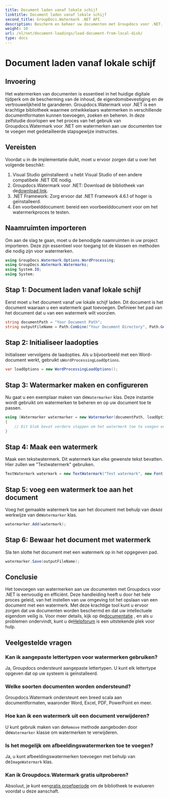 ```yaml
---
title: Document laden vanaf lokale schijf
linktitle: Document laden vanaf lokale schijf
second_title: GroupDocs.Watermark .NET API
description: Bescherm en beheer uw documenten met Groupdocs voor .NET. Volg onze gedetailleerde gids om naadloos watermerken toe te voegen.
weight: 10
url: /nl/net/document-loadings/load-document-from-local-disk/
type: docs
---
```

# Document laden vanaf lokale schijf

## Invoering
Het watermerken van documenten is essentieel in het huidige digitale tijdperk om de bescherming van de inhoud, de eigendomsbevestiging en de vertrouwelijkheid te garanderen. Groupdocs.Watermark voor .NET is een krachtige bibliotheek waarmee ontwikkelaars watermerken in verschillende documentformaten kunnen toevoegen, zoeken en beheren. In deze zelfstudie doorlopen we het proces van het gebruik van Groupdocs.Watermark voor .NET om watermerken aan uw documenten toe te voegen met gedetailleerde stapsgewijze instructies.
## Vereisten
Voordat u in de implementatie duikt, moet u ervoor zorgen dat u over het volgende beschikt:
1. Visual Studio geïnstalleerd: u hebt Visual Studio of een andere compatibele .NET IDE nodig.
2.  Groupdocs.Watermark voor .NET: Download de bibliotheek van de[download link](https://releases.groupdocs.com/Watermark/net/).
3. .NET Framework: Zorg ervoor dat .NET Framework 4.6.1 of hoger is geïnstalleerd.
4. Een voorbeelddocument: bereid een voorbeelddocument voor om het watermerkproces te testen.
## Naamruimten importeren
Om aan de slag te gaan, moet u de benodigde naamruimten in uw project importeren. Deze zijn essentieel voor toegang tot de klassen en methoden die nodig zijn voor watermerken.
```csharp
using GroupDocs.Watermark.Options.WordProcessing;
using GroupDocs.Watermark.Watermarks;
using System.IO;
using System;
```
## Stap 1: Document laden vanaf lokale schijf
Eerst moet u het document vanaf uw lokale schijf laden. Dit document is het document waaraan u een watermerk gaat toevoegen.
Definieer het pad van het document dat u van een watermerk wilt voorzien.
```csharp
string documentPath = "Your Document Path";
string outputFileName = Path.Combine("Your Document Directory", Path.GetFileName(documentPath));
```
## Stap 2: Initialiseer laadopties
 Initialiseer vervolgens de laadopties. Als u bijvoorbeeld met een Word-document werkt, gebruikt u`WordProcessingLoadOptions`.
```csharp
var loadOptions = new WordProcessingLoadOptions();
```
## Stap 3: Watermarker maken en configureren
 Nu gaat u een exemplaar maken van de`Watermarker` klas. Deze instantie wordt gebruikt om watermerken te beheren en op uw document toe te passen.
```csharp
using (Watermarker watermarker = new Watermarker(documentPath, loadOptions))
{
    // Dit blok bevat verdere stappen om het watermerk toe te voegen en op te slaan
}
```
## Stap 4: Maak een watermerk
Maak een tekstwatermerk. Dit watermerk kan elke gewenste tekst bevatten. Hier zullen we "Testwatermerk" gebruiken.
```csharp
TextWatermark watermark = new TextWatermark("Test watermark", new Font("Arial", 12));
```
## Stap 5: voeg een watermerk toe aan het document
Voeg het gemaakte watermerk toe aan het document met behulp van de`Add` werkwijze van de`Watermarker` klas.
```csharp
watermarker.Add(watermark);
```
## Stap 6: Bewaar het document met watermerk
Sla ten slotte het document met een watermerk op in het opgegeven pad.
```csharp
watermarker.Save(outputFileName);
```

## Conclusie
Het toevoegen van watermerken aan uw documenten met Groupdocs voor .NET is eenvoudig en efficiënt. Deze handleiding heeft u door het hele proces geleid, van het instellen van uw omgeving tot het opslaan van een document met een watermerk. Met deze krachtige tool kunt u ervoor zorgen dat uw documenten worden beschermd en dat uw intellectuele eigendom veilig is. 
 Voor meer details, kijk op de[documentatie](https://tutorials.groupdocs.com/Watermark/net/) , en als u problemen ondervindt, kunt u de[Helpforum](https://forum.groupdocs.com/c/watermark/19) is een uitstekende plek voor hulp. 
## Veelgestelde vragen
### Kan ik aangepaste lettertypen voor watermerken gebruiken?
Ja, Groupdocs ondersteunt aangepaste lettertypen. U kunt elk lettertype opgeven dat op uw systeem is geïnstalleerd.
### Welke soorten documenten worden ondersteund?
Groupdocs.Watermark ondersteunt een breed scala aan documentformaten, waaronder Word, Excel, PDF, PowerPoint en meer.
### Hoe kan ik een watermerk uit een document verwijderen?
 U kunt gebruik maken van de`Remove` methode aangeboden door de`Watermarker` klasse om watermerken te verwijderen.
### Is het mogelijk om afbeeldingswatermerken toe te voegen?
 Ja, u kunt afbeeldingswatermerken toevoegen met behulp van de`ImageWatermark` klas.
### Kan ik Groupdocs.Watermark gratis uitproberen?
 Absoluut, je kunt een[gratis proefperiode](https://releases.groupdocs.com/) om de bibliotheek te evalueren voordat u deze aanschaft.